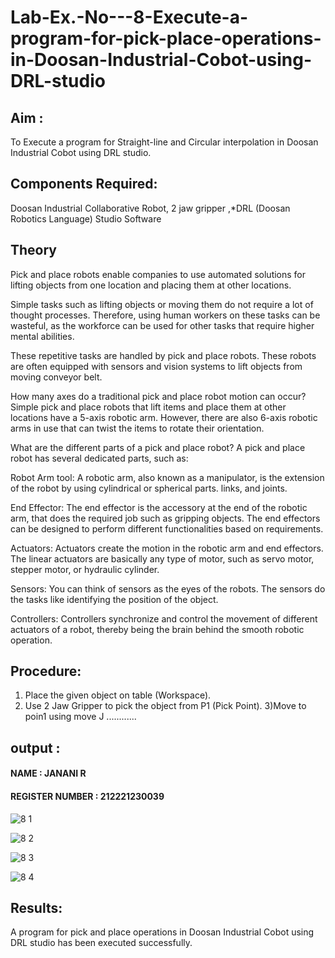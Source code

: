 # Lab-Ex.-No---8-Execute-a-program-for-pick-place-operations-in-Doosan-Industrial-Cobot-using-DRL-studio
## Aim :
To Execute a program for Straight-line and Circular interpolation in Doosan Industrial Cobot using DRL studio.

## Components Required: 
Doosan Industrial Collaborative Robot, 2 jaw gripper ,*DRL (Doosan Robotics Language) Studio Software

## Theory 
Pick and place robots enable companies to use automated solutions for lifting objects from one location and placing them at other locations.

Simple tasks such as lifting objects or moving them do not require a lot of thought processes. Therefore, using human workers on these tasks can be wasteful, as the workforce can be used for other tasks that require higher mental abilities.

These repetitive tasks are handled by pick and place robots. These robots are often equipped with sensors and vision systems to lift objects from moving conveyor belt.

How many axes do a traditional pick and place robot motion can occur?
Simple pick and place robots that lift items and place them at other locations have a 5-axis robotic arm. However, there are also 6-axis robotic arms in use that can twist the items to rotate their orientation.

What are the different parts of a pick and place robot?
A pick and place robot has several dedicated parts, such as:

Robot Arm tool: A robotic arm, also known as a manipulator, is the extension of the robot by using cylindrical or spherical parts. links, and joints.

End Effector: The end effector is the accessory at the end of the robotic arm, that does the required job such as gripping objects. The end effectors can be designed to perform different functionalities based on requirements.

Actuators: Actuators create the motion in the robotic arm and end effectors. The linear actuators are basically any type of motor, such as servo motor, stepper motor, or hydraulic cylinder.

Sensors: You can think of sensors as the eyes of the robots. The sensors do the tasks like identifying the position of the object.

Controllers: Controllers synchronize and control the movement of different actuators of a robot, thereby being the brain behind the smooth robotic operation.

## Procedure:
1) Place the given object on table (Workspace).
2) Use 2 Jaw Gripper to pick the object from P1 (Pick Point). 
3)Move to poin1 using move J
............

## output : 
#### NAME : JANANI R
#### REGISTER NUMBER : 212221230039
![8 1](https://github.com/Janani-2003/Lab-Ex.-No---8-Execute-a-program-for-pick-place-operations-in-Doosan-Industrial-Cobot-using-DRL-st/assets/94288340/5a613188-41e1-4be4-899d-93bd09b352c3)

![8 2](https://github.com/Janani-2003/Lab-Ex.-No---8-Execute-a-program-for-pick-place-operations-in-Doosan-Industrial-Cobot-using-DRL-st/assets/94288340/5d82418d-ac32-4f12-96e7-28e30086c313)

![8 3](https://github.com/Janani-2003/Lab-Ex.-No---8-Execute-a-program-for-pick-place-operations-in-Doosan-Industrial-Cobot-using-DRL-st/assets/94288340/bd9e2451-c642-4920-bbd2-657625eb0268)

![8 4](https://github.com/Janani-2003/Lab-Ex.-No---8-Execute-a-program-for-pick-place-operations-in-Doosan-Industrial-Cobot-using-DRL-st/assets/94288340/69fbae51-2f46-416e-8c07-2eed35f7faa6)

## Results: 
A program for pick and place operations in Doosan Industrial Cobot using DRL studio has been executed successfully.




